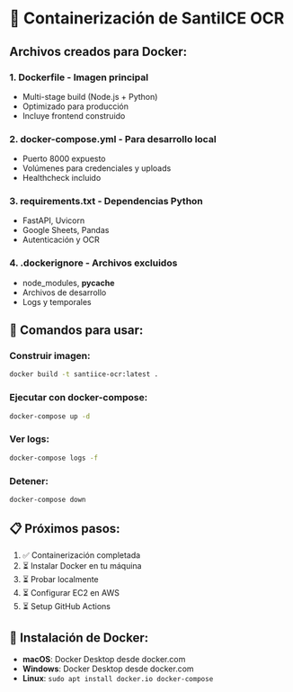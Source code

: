 # 🐳 Containerización de SantiICE OCR

## Archivos creados para Docker:

### 1. **Dockerfile** - Imagen principal
- Multi-stage build (Node.js + Python)
- Optimizado para producción
- Incluye frontend construido

### 2. **docker-compose.yml** - Para desarrollo local
- Puerto 8000 expuesto
- Volúmenes para credenciales y uploads
- Healthcheck incluido

### 3. **requirements.txt** - Dependencias Python
- FastAPI, Uvicorn
- Google Sheets, Pandas
- Autenticación y OCR

### 4. **.dockerignore** - Archivos excluidos
- node_modules, __pycache__
- Archivos de desarrollo
- Logs y temporales

## 🚀 Comandos para usar:

### Construir imagen:
```bash
docker build -t santiice-ocr:latest .
```

### Ejecutar con docker-compose:
```bash
docker-compose up -d
```

### Ver logs:
```bash
docker-compose logs -f
```

### Detener:
```bash
docker-compose down
```

## 📋 Próximos pasos:
1. ✅ Containerización completada
2. ⏳ Instalar Docker en tu máquina
3. ⏳ Probar localmente
4. ⏳ Configurar EC2 en AWS
5. ⏳ Setup GitHub Actions

## 🔧 Instalación de Docker:
- **macOS**: Docker Desktop desde docker.com
- **Windows**: Docker Desktop desde docker.com
- **Linux**: `sudo apt install docker.io docker-compose`